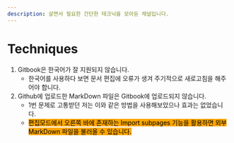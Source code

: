 ```yaml
---
description: 살면서 필요한 간단한 테크닉을 모아둔 채널입니다.
---
```


# Techniques

1. Gitbook은 한국어가 잘 지원되지 않습니다.&#x20;
   * 한국어를 사용하다 보면 문서 편집에 오류가 생겨 주기적으로 새로고침을 해주어야 합니다.  &#x20;
2. Github에 업로드한 MarkDown 파일은 Gitbook에 업로드되지 않습니다.   &#x20;
   * 1번 문제로 고통받던 저는 이와 같은 방법을 사용해보았으나 효과는 없었습니다.        &#x20;
   * <mark style="background-color:orange;">편집모드에서 오른쪽 바에 존재하는 Import subpages 기능을 활용하면 외부 MarkDown 파일을 불러올 수 있습니다.</mark>&#x20;
